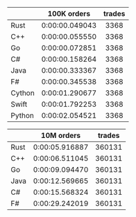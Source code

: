 ||100K orders|trades|
-|:-:|:-:|
|Rust|0:00:00.049043|3368|
|C++|0:00:00.055550|3368|
|Go|0:00:00.072851|3368|
|C#|0:00:00.158264|3368|
|Java|0:00:00.333367|3368|
|F#|0:00:00.345538|3368|
|Cython|0:00:01.290677|3368|
|Swift|0:00:01.792253|3368|
|Python|0:00:02.054521|3368|


||10M orders|trades|
-|:-:|:-:|
|Rust|0:00:05.916887|360131|
|C++|0:00:06.511045|360131|
|Go|0:00:09.094470|360131|
|Java|0:00:12.569665|360131|
|C#|0:00:15.568324|360131|
|F#|0:00:29.242019|360131|


